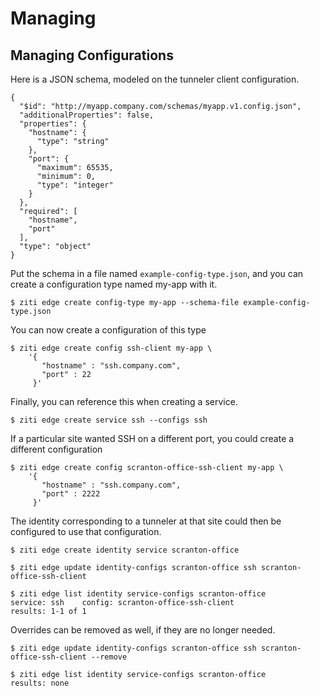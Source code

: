 # Managing

## Managing Configurations
Here is a JSON schema, modeled on the tunneler client configuration. 

```text
{
  "$id": "http://myapp.company.com/schemas/myapp.v1.config.json",
  "additionalProperties": false,
  "properties": {
    "hostname": {
      "type": "string"
    },
    "port": {
      "maximum": 65535,
      "minimum": 0,
      "type": "integer"
    }
  },
  "required": [
    "hostname",
    "port"
  ],
  "type": "object"
}
```

Put the schema in a file named `example-config-type.json`, and you can create a configuration type named my-app with it. 

    $ ziti edge create config-type my-app --schema-file example-config-type.json 

You can now create a configuration of this type

    $ ziti edge create config ssh-client my-app \
        '{  
           "hostname" : "ssh.company.com", 
           "port" : 22 
         }'

Finally, you can reference this when creating a service.

    $ ziti edge create service ssh --configs ssh

If a particular site wanted SSH on a different port, you could create a different configuration

    $ ziti edge create config scranton-office-ssh-client my-app \
        '{ 
           "hostname" : "ssh.company.com", 
           "port" : 2222 
         }'

The identity corresponding to a tunneler at that site could then be configured to use that configuration.

    $ ziti edge create identity service scranton-office

    $ ziti edge update identity-configs scranton-office ssh scranton-office-ssh-client

    $ ziti edge list identity service-configs scranton-office
    service: ssh    config: scranton-office-ssh-client
    results: 1-1 of 1

Overrides can be removed as well, if they are no longer needed.

    $ ziti edge update identity-configs scranton-office ssh scranton-office-ssh-client --remove

    $ ziti edge list identity service-configs scranton-office
    results: none